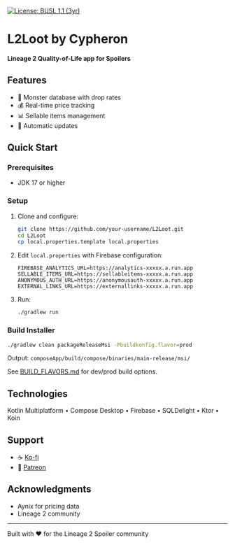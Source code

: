 [![License: BUSL 1.1 (3yr)](https://img.shields.io/badge/License-BUSL%201.1%20(3yr)-blue.svg)](https://mariadb.com/bsl1-1-text)

# L2Loot by Cypheron

**Lineage 2 Quality-of-Life app for Spoilers**

## Features

- 🎯 Monster database with drop rates
- 💰 Real-time price tracking
- 📊 Sellable items management
- 🔄 Automatic updates

## Quick Start

### Prerequisites
- JDK 17 or higher

### Setup

1. Clone and configure:
   ```bash
   git clone https://github.com/your-username/L2Loot.git
   cd L2Loot
   cp local.properties.template local.properties
   ```

2. Edit `local.properties` with Firebase configuration:
   ```properties
   FIREBASE_ANALYTICS_URL=https://analytics-xxxxx.a.run.app
   SELLABLE_ITEMS_URL=https://sellableitems-xxxxx.a.run.app
   ANONYMOUS_AUTH_URL=https://anonymousauth-xxxxx.a.run.app
   EXTERNAL_LINKS_URL=https://externallinks-xxxxx.a.run.app
   ```

3. Run:
   ```bash
   ./gradlew run
   ```

### Build Installer

```bash
./gradlew clean packageReleaseMsi -Pbuildkonfig.flavor=prod
```

Output: `composeApp/build/compose/binaries/main-release/msi/`

See [BUILD_FLAVORS.md](BUILD_FLAVORS.md) for dev/prod build options.

## Technologies

Kotlin Multiplatform • Compose Desktop • Firebase • SQLDelight • Ktor • Koin

## Support

- ☕ [Ko-fi](https://ko-fi.com/cypheron)
- 🎉 [Patreon](https://patreon.com/Cypheron?utm_medium=unknown&utm_source=join_link&utm_campaign=creatorshare_creator&utm_content=copyLink)

## Acknowledgments

- Aynix for pricing data
- Lineage 2 community

---

Built with ❤️ for the Lineage 2 Spoiler community

